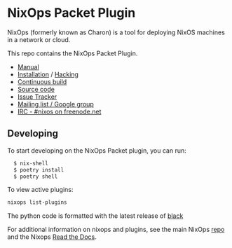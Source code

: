 # NixOps Packet Plugin

NixOps (formerly known as Charon) is a tool for deploying NixOS
machines in a network or cloud.

This repo contains the NixOps Packet Plugin.

* [Manual](https://nixos.org/nixops/manual/)
* [Installation](https://nixos.org/nixops/manual/#chap-installation) / [Hacking](https://nixos.org/nixops/manual/#chap-hacking)
* [Continuous build](http://hydra.nixos.org/jobset/nixops/master#tabs-jobs)
* [Source code](https://github.com/NixOS/nixops)
* [Issue Tracker](https://github.com/NixOS/nixops/issues)
* [Mailing list / Google group](https://groups.google.com/forum/#!forum/nixops-users)
* [IRC - #nixos on freenode.net](irc://irc.freenode.net/#nixos)

## Developing

To start developing on the NixOps Packet plugin, you can run:

```bash
  $ nix-shell
  $ poetry install
  $ poetry shell
```
To view active plugins:

```bash
nixops list-plugins
```

The python code is formatted with the latest release of [black](https://black.readthedocs.io/en/stable)

For additional information on nixops and plugins, see the main NixOps
[repo](https://github.com/NixOS/nixops) and the Nixops [Read the Docs](https://nixops.readthedocs.io/en/latest/index.html).
